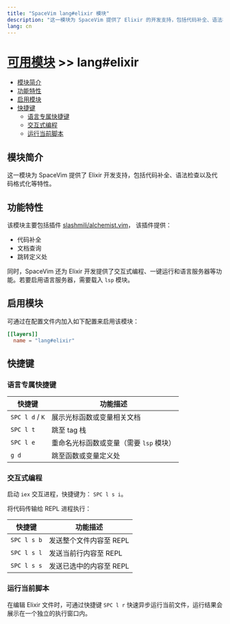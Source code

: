```yaml
---
title: "SpaceVim lang#elixir 模块"
description: "这一模块为 SpaceVim 提供了 Elixir 的开发支持，包括代码补全、语法检查、代码格式化等特性。"
lang: cn
---
```


# [可用模块](../../) >> lang#elixir

<!-- vim-markdown-toc GFM -->

- [模块简介](#模块简介)
- [功能特性](#功能特性)
- [启用模块](#启用模块)
- [快捷键](#快捷键)
  - [语言专属快捷键](#语言专属快捷键)
  - [交互式编程](#交互式编程)
  - [运行当前脚本](#运行当前脚本)

<!-- vim-markdown-toc -->

## 模块简介

这一模块为 SpaceVim 提供了 Elixir 开发支持，包括代码补全、语法检查以及代码格式化等特性。

## 功能特性

该模块主要包括插件 [slashmili/alchemist.vim](https://github.com/slashmili/alchemist.vim)， 该插件提供：

- 代码补全
- 文档查询
- 跳转定义处

同时，SpaceVim 还为 Elixir 开发提供了交互式编程、一键运行和语言服务器等功能。若要启用语言服务器，需要载入 `lsp` 模块。

## 启用模块

可通过在配置文件内加入如下配置来启用该模块：

```toml
[[layers]]
  name = "lang#elixir"
```

## 快捷键

### 语言专属快捷键

| 快捷键          | 功能描述                                |
| --------------- | --------------------------------------- |
| `SPC l d` / `K` | 展示光标函数或变量相关文档              |
| `SPC l t`       | 跳至 tag 栈                             |
| `SPC l e`       | 重命名光标函数或变量（需要 `lsp` 模块） |
| `g d`           | 跳至函数或变量定义处                    |

### 交互式编程

启动 `iex` 交互进程，快捷键为： `SPC l s i`。

将代码传输给 REPL 进程执行：

| 快捷键      | 功能描述                |
| ----------- | ----------------------- |
| `SPC l s b` | 发送整个文件内容至 REPL |
| `SPC l s l` | 发送当前行内容至 REPL   |
| `SPC l s s` | 发送已选中的内容至 REPL |

### 运行当前脚本

在编辑 Elixir 文件时，可通过快捷键 `SPC l r` 快速异步运行当前文件，运行结果会展示在一个独立的执行窗口内。

